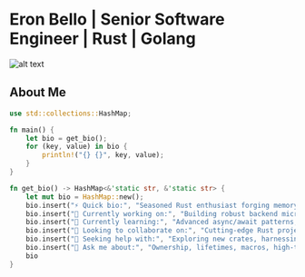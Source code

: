 # Eron Bello | Senior Software Engineer | Rust | Golang 

![alt text](https://images.ctfassets.net/ouj3yibxj44w/QrNAfRe8TivYpYvs4dN5g/bf95277372607d6e0748e4aff6f294da/not_desired_behavior.svg)

## About Me

```rust
use std::collections::HashMap;

fn main() {
    let bio = get_bio();
    for (key, value) in bio {
        println!("{} {}", key, value);
    }
}

fn get_bio() -> HashMap<&'static str, &'static str> {
    let mut bio = HashMap::new();
    bio.insert("⚡ Quick bio:", "Seasoned Rust enthusiast forging memory-safe, high-performance applications across cloud-native landscapes.");
    bio.insert("🔭 Currently working on:", "Building robust backend microservices leveraging Rust’s fearless concurrency model.");
    bio.insert("🌱 Currently learning:", "Advanced async/await patterns, Tokio’s internals, and zero-cost abstractions that push performance boundaries.");
    bio.insert("👯 Looking to collaborate on:", "Cutting-edge Rust projects—whether it’s systems programming, WebAssembly experiments, or next-gen backend frameworks.");
    bio.insert("🤔 Seeking help with:", "Exploring new crates, harnessing unsafe optimizations responsibly, and unraveling dark corners of the Rust compiler.");
    bio.insert("💬 Ask me about:", "Ownership, lifetimes, macros, high-throughput async systems, and how to craft unstoppable Rust solutions.");
    bio
}

